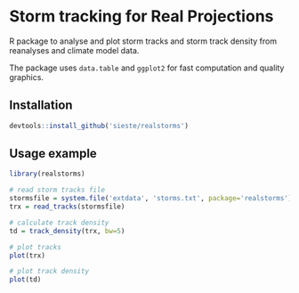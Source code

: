 # Storm tracking for Real Projections

R package to analyse and plot storm tracks and storm track density from reanalyses and climate model data.

The package uses `data.table` and `ggplot2` for fast computation and quality graphics.


## Installation

```r
devtools::install_github('sieste/realstorms')
```


## Usage example

```r
library(realstorms)

# read storm tracks file
stormsfile = system.file('extdata', 'storms.txt', package='realstorms')
trx = read_tracks(stormsfile)

# calculate track density
td = track_density(trx, bw=5)

# plot tracks
plot(trx)

# plot track density
plot(td)
```


